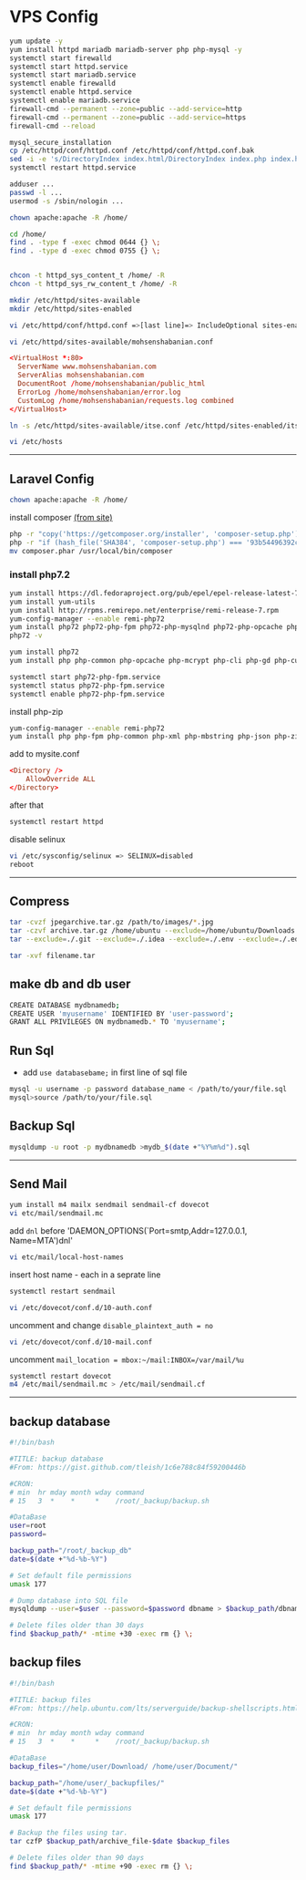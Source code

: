 # VPS Config

```sh
yum update -y
yum install httpd mariadb mariadb-server php php-mysql -y
systemctl start firewalld
systemctl start httpd.service
systemctl start mariadb.service
systemctl enable firewalld
systemctl enable httpd.service
systemctl enable mariadb.service
firewall-cmd --permanent --zone=public --add-service=http
firewall-cmd --permanent --zone=public --add-service=https
firewall-cmd --reload
```

```sh
mysql_secure_installation
cp /etc/httpd/conf/httpd.conf /etc/httpd/conf/httpd.conf.bak
sed -i -e 's/DirectoryIndex index.html/DirectoryIndex index.php index.html/g' /etc/httpd/conf/httpd.conf
systemctl restart httpd.service
```

```sh
adduser ...
passwd -l ...
usermod -s /sbin/nologin ...

chown apache:apache -R /home/

cd /home/
find . -type f -exec chmod 0644 {} \;
find . -type d -exec chmod 0755 {} \;


chcon -t httpd_sys_content_t /home/ -R
chcon -t httpd_sys_rw_content_t /home/ -R
```

```sh
mkdir /etc/httpd/sites-available
mkdir /etc/httpd/sites-enabled

vi /etc/httpd/conf/httpd.conf =>[last line]=> IncludeOptional sites-enabled/*.conf

vi /etc/httpd/sites-available/mohsenshabanian.conf
```

```conf
<VirtualHost *:80>
  ServerName www.mohsenshabanian.com
  ServerAlias mohsenshabanian.com
  DocumentRoot /home/mohsenshabanian/public_html
  ErrorLog /home/mohsenshabanian/error.log
  CustomLog /home/mohsenshabanian/requests.log combined
</VirtualHost>
```

```sh
ln -s /etc/httpd/sites-available/itse.conf /etc/httpd/sites-enabled/itse.conf
```

```sh
vi /etc/hosts
```

---------------------------------------------

## Laravel Config

```sh
chown apache:apache -R /home/
```

install composer [(from site)](https://getcomposer.org/download/)

```sh
php -r "copy('https://getcomposer.org/installer', 'composer-setup.php');"
php -r "if (hash_file('SHA384', 'composer-setup.php') === '93b54496392c062774670ac18b134c3b3a95e5a5e5c8f1a9f115f203b75bf9a129d5daa8ba6a13e2cc8a1da0806388a8') { echo 'Installer verified'; } else { echo 'Installer corrupt'; unlink('composer-setup.php'); } echo PHP_EOL;"
mv composer.phar /usr/local/bin/composer
```

### install php7.2

```sh
yum install https://dl.fedoraproject.org/pub/epel/epel-release-latest-7.noarch.rpm
yum install yum-utils
yum install http://rpms.remirepo.net/enterprise/remi-release-7.rpm
yum-config-manager --enable remi-php72
yum install php72 php72-php-fpm php72-php-mysqlnd php72-php-opcache php72-php-xml php72-php-xmlrpc php72-php-gd php72-php-mbstring php72-php-json php-zip
php72 -v

yum install php72
yum install php php-common php-opcache php-mcrypt php-cli php-gd php-curl php-mysql -y

systemctl start php72-php-fpm.service
systemctl status php72-php-fpm.service
systemctl enable php72-php-fpm.service
```

install php-zip

```sh
yum-config-manager --enable remi-php72
yum install php php-fpm php-common php-xml php-mbstring php-json php-zip
```

add to mysite.conf

```conf
<Directory />
    AllowOverride ALL
</Directory>
```

after that

```sh
systemctl restart httpd
```

disable selinux

```sh
vi /etc/sysconfig/selinux => SELINUX=disabled
reboot
```

---------------------------------------------

## Compress

```sh
tar -cvzf jpegarchive.tar.gz /path/to/images/*.jpg
tar -czvf archive.tar.gz /home/ubuntu --exclude=/home/ubuntu/Downloads --exclude=/home/ubuntu/.cache
tar --exclude=./.git --exclude=./.idea --exclude=./.env --exclude=./.editorconfig --exclude=./git* -czvf archive.tar.gz .
```

```sh
tar -xvf filename.tar
```

## make db and db user

```sh
CREATE DATABASE mydbnamedb;
CREATE USER 'myusername' IDENTIFIED BY 'user-password';
GRANT ALL PRIVILEGES ON mydbnamedb.* TO 'myusername';
```

## Run Sql

* add `use databasebame;` in first line of sql file

```sh
mysql -u username -p password database_name < /path/to/your/file.sql
mysql>source /path/to/your/file.sql
```

## Backup Sql

```sh
mysqldump -u root -p mydbnamedb >mydb_$(date +"%Y%m%d").sql
```

---------------------------------------------

## Send Mail

```sh
yum install m4 mailx sendmail sendmail-cf dovecot
vi etc/mail/sendmail.mc
```

add `dnl` before 'DAEMON_OPTIONS(`Port=smtp,Addr=127.0.0.1, Name=MTA')dnl'

```sh
vi etc/mail/local-host-names
```

insert host name - each in a seprate line

```sh
systemctl restart sendmail
```

```sh
vi /etc/dovecot/conf.d/10-auth.conf
```

uncomment and change `disable_plaintext_auth = no`

```sh
vi /etc/dovecot/conf.d/10-mail.conf
```

uncomment `mail_location = mbox:~/mail:INBOX=/var/mail/%u`

```sh
systemctl restart dovecot
m4 /etc/mail/sendmail.mc > /etc/mail/sendmail.cf
```

---------------------------------------------

## backup database

```sh
#!/bin/bash

#TITLE: backup database
#From: https://gist.github.com/tleish/1c6e788c84f59200446b

#CRON:
# min  hr mday month wday command
# 15   3  *    *     *    /root/_backup/backup.sh

#DataBase
user=root
password=

backup_path="/root/_backup_db"
date=$(date +"%d-%b-%Y")

# Set default file permissions
umask 177

# Dump database into SQL file
mysqldump --user=$user --password=$password dbname > $backup_path/dbname-$date.sql

# Delete files older than 30 days
find $backup_path/* -mtime +30 -exec rm {} \;
```

## backup files

```sh
#!/bin/bash

#TITLE: backup files
#From: https://help.ubuntu.com/lts/serverguide/backup-shellscripts.html.en

#CRON:
# min  hr mday month wday command
# 15   3  *    *     *    /root/_backup/backup.sh

#DataBase
backup_files="/home/user/Download/ /home/user/Document/"

backup_path="/home/user/_backupfiles/"
date=$(date +"%d-%b-%Y")

# Set default file permissions
umask 177

# Backup the files using tar.
tar czfP $backup_path/archive_file-$date $backup_files

# Delete files older than 90 days
find $backup_path/* -mtime +90 -exec rm {} \;
```
